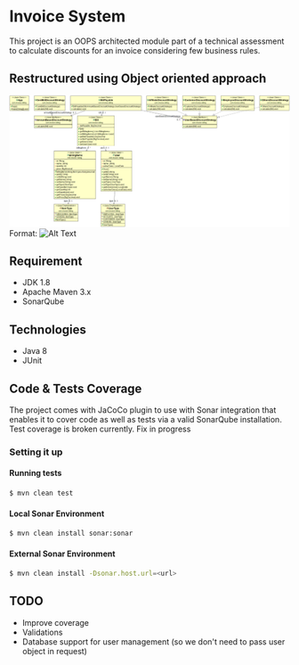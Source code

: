 # Invoice System


This project is an OOPS architected module part of a technical assessment to calculate discounts for an invoice considering few business rules.

## Restructured using Object oriented approach
![GitHub Logo](/ClassDiagram.png)
Format: ![Alt Text](url)

## Requirement
  - JDK 1.8
  - Apache Maven 3.x
  - SonarQube

## Technologies
- Java 8
- JUnit

## Code & Tests Coverage
The project comes with JaCoCo plugin to use with Sonar integration that enables it to cover code as well as tests via a valid SonarQube installation. 
Test coverage is broken currently. Fix in progress

### Setting it up

#### Running tests
```sh
$ mvn clean test
```
#### Local Sonar Environment
```sh
$ mvn clean install sonar:sonar
```
#### External Sonar Environment
```sh
$ mvn clean install -Dsonar.host.url=<url>
```

## TODO 
- Improve coverage
- Validations
- Database support for user management (so we don't need to pass user object in request)

